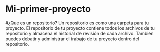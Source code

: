 # Mi-primer-proyecto
#¿Que es un repositorio?
Un repositorio es como una carpeta
 para tu proyecto. 
El repositorio de tu proyecto contiene 
todos los archivos de tu repositorio
 y almacena el historial de revisión
 de cada archivo.
 También puedes debatir y administrar
 el trabajo de tu proyecto dentro del
 repositorio.
